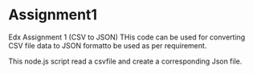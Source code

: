# Assignment1
Edx Assignment 1 (CSV to JSON)
THis code can be used for converting  CSV file data to JSON formatto be used as per requirement.

This node.js script read a csvfile and create a corresponding Json file.
